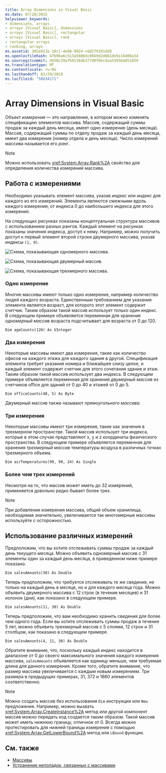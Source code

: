 ```yaml
---
title: Array Dimensions in Visual Basic
ms.date: 07/20/2015
helpviewer_keywords:
- dimensions, arrays
- arrays [Visual Basic], dimensions
- arrays [Visual Basic], rectangular
- arrays [Visual Basic], rank
- rectangular arrays
- ranking, arrays
ms.assetid: 385e911b-18c1-4e98-9924-c6d279101dd9
ms.openlocfilehash: 47b90a6c513a5808dc0669d2d861de5e16406a34
ms.sourcegitcommit: d938c39afb9216db377d0f0ecdaa53936a851059
ms.translationtype: MT
ms.contentlocale: ru-RU
ms.lasthandoff: 03/29/2019
ms.locfileid: "58634171"
---
```

# <a name="array-dimensions-in-visual-basic"></a>Array Dimensions in Visual Basic
Объект *измерения* — это направление, в котором можно изменять спецификацию элементов массива. Массив, содержащий суммы продаж за каждый день месяца, имеет одно измерение (день месяца). Массив, содержащий суммы по отделу продаж за каждый день месяца, имеет два измерения (номер отдела и день месяца). Число измерений массива называется его *ранг*.  
  
> [!NOTE]
>  Можно использовать <xref:System.Array.Rank%2A> свойство для определения количества измерений массива.  
  
## <a name="working-with-dimensions"></a>Работа с измерениями  
 Необходимо указывать элемент массива, указав *индекс* или *индекс* для каждого из его измерений. Элементы являются смежными вдоль каждого измерения, от индекса 0 до наибольшего индекса для этого измерения.  
  
 На следующих рисунках показаны концептуальная структура массивов с использованием разных рангов. Каждый элемент на рисунках показаны значения индекса, доступ к нему. Например, можно получить доступ к первый элемент второй строки двумерного массива, указав индексы `(1, 0)`.  
  
 ![Схема, показывающая одномерного массива.](./media/array-dimensions/one-dimensional-array.gif)  
  
 ![Схема, показывающая двумерный массив.](./media/array-dimensions/two-dimensional-array.gif)  
  
 ![Схема, показывающая трехмерного массива.](./media/array-dimensions/three-dimensional-array.gif)  
  
### <a name="one-dimension"></a>Одно измерение  
 Многие массивы имеют только одно измерение, например количество людей каждого возраста. Единственным требованием для указания элемента является возраст, для которого этот элемент содержит счетчик. Таким образом такой массив использует только один индекс. В следующем примере объявляется переменная для хранения *одномерный массив* возраста подсчитывает для возраста от 0 до 120.  
  
```  
Dim ageCounts(120) As UInteger  
```  
  
### <a name="two-dimensions"></a>Два измерения  
 Некоторые массивы имеют два измерения, такие как количество офисов на каждого этажа для каждого здания в другой. Спецификация элемента требует указания номера и ближайшее снизу целое, и каждый элемент содержит счетчик для этого сочетания здание и этаж. Таким образом такой массив использует два индекса. В следующем примере объявляется переменная для хранения *двумерный массив* из счетчиков office для зданий от 0 до 40 и этажей от 0 до 5.  
  
```  
Dim officeCounts(40, 5) As Byte  
```  
  
 Двумерный массив также называют *прямоугольного массива*.  
  
### <a name="three-dimensions"></a>Три измерения  
 Некоторые массивы имеют три измерения, такие как значения в трехмерном пространстве. Такой массив использует три индекса, которые в этом случае представляют x, y и z координаты физического пространства. В следующем примере объявляется переменная для хранения *трехмерный массив* температуры воздуха в различных точках трехмерного объема.  
  
```  
Dim airTemperatures(99, 99, 24) As Single  
```  
  
### <a name="more-than-three-dimensions"></a>Более чем трех измерений  
 Несмотря на то, что массив может иметь до 32 измерений, применяется довольно редко бывает более трех.  
  
> [!NOTE]
>  При добавлении измерения массива, общий объем хранилища, необходимая значительно, увеличивается так многомерные массивы используйте с осторожностью.  
  
## <a name="using-different-dimensions"></a>Использование различных измерений  
 Предположим, что вы хотите отслеживать суммы продаж за каждый день текущего месяца. Можно объявить одномерный массив с 31 элементы один за каждый день месяца, в приведенном ниже примере показано.  
  
```  
Dim salesAmounts(30) As Double  
```  
  
 Теперь предположим, что требуется отслеживать те же сведения, не только на каждый день в месяце, но и для каждого месяца года. Можно объявить двумерного массива с 12 строк (в течение месяцев) и 31 колонок (дни), как показано в следующем примере.  
  
```  
Dim salesAmounts(11, 30) As Double  
```  
  
 Теперь предположим, что вам необходимо хранить сведения для более чем одного года. Если вы хотите отслеживать суммы продаж в течение 5 лет, можно объявить трехмерный массив с 5 слоями, 12 строк и 31 столбцом, как показано в следующем примере.  
  
```  
Dim salesAmounts(4, 11, 30) As Double  
```  
  
 Обратите внимание, что, поскольку каждый индекс находится в диапазоне от 0 до своего максимального значения каждого измерения массива, `salesAmounts` объявляется как единицу меньше, чем требуемая длина для данного измерения. Кроме того, обратите внимание, что размер массива увеличивается с каждым новым измерением. Три размера в предыдущих примерах, 31, 372 и 1860 элементов соответственно.  
  
> [!NOTE]
>  Можно создать массив без использования `Dim` инструкции или `New` предложение. Например, можно вызвать <xref:System.Array.CreateInstance%2A> метод или другой компонент массив можно передать код создается таким образом. Такой массив может иметь нижнюю границу, отличное от 0. Всегда можно протестировать для нижней границы измерения с помощью <xref:System.Array.GetLowerBound%2A> метод или `LBound` функции.  
  
## <a name="see-also"></a>См. также
- [Массивы](../../../../visual-basic/programming-guide/language-features/arrays/index.md)
- [Устранение неполадок, связанных с массивами](../../../../visual-basic/programming-guide/language-features/arrays/troubleshooting-arrays.md)
